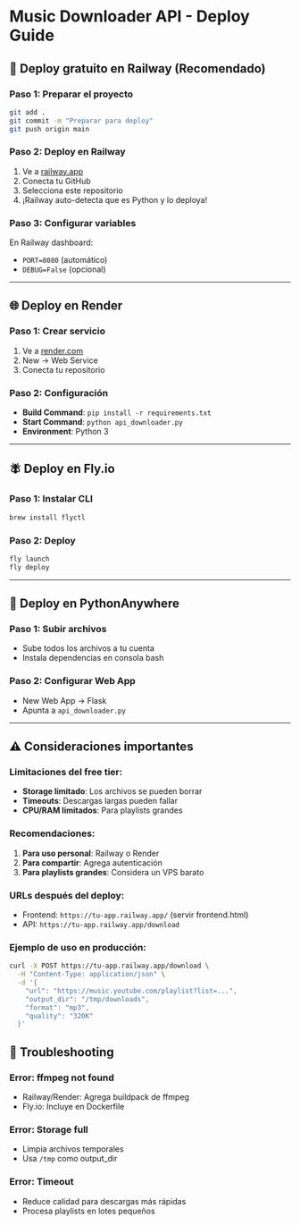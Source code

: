 # Music Downloader API - Deploy Guide

## 🚀 Deploy gratuito en Railway (Recomendado)

### Paso 1: Preparar el proyecto
```bash
git add .
git commit -m "Preparar para deploy"
git push origin main
```

### Paso 2: Deploy en Railway
1. Ve a [railway.app](https://railway.app)
2. Conecta tu GitHub
3. Selecciona este repositorio
4. ¡Railway auto-detecta que es Python y lo deploya!

### Paso 3: Configurar variables
En Railway dashboard:
- `PORT=8080` (automático)
- `DEBUG=False` (opcional)

---

## 🌐 Deploy en Render

### Paso 1: Crear servicio
1. Ve a [render.com](https://render.com)
2. New → Web Service
3. Conecta tu repositorio

### Paso 2: Configuración
- **Build Command**: `pip install -r requirements.txt`
- **Start Command**: `python api_downloader.py`
- **Environment**: Python 3

---

## 🪰 Deploy en Fly.io

### Paso 1: Instalar CLI
```bash
brew install flyctl
```

### Paso 2: Deploy
```bash
fly launch
fly deploy
```

---

## 🐍 Deploy en PythonAnywhere

### Paso 1: Subir archivos
- Sube todos los archivos a tu cuenta
- Instala dependencias en consola bash

### Paso 2: Configurar Web App
- New Web App → Flask
- Apunta a `api_downloader.py`

---

## ⚠️ Consideraciones importantes

### Limitaciones del free tier:
- **Storage limitado**: Los archivos se pueden borrar
- **Timeouts**: Descargas largas pueden fallar
- **CPU/RAM limitados**: Para playlists grandes

### Recomendaciones:
1. **Para uso personal**: Railway o Render
2. **Para compartir**: Agrega autenticación
3. **Para playlists grandes**: Considera un VPS barato

### URLs después del deploy:
- Frontend: `https://tu-app.railway.app/` (servir frontend.html)
- API: `https://tu-app.railway.app/download`

### Ejemplo de uso en producción:
```bash
curl -X POST https://tu-app.railway.app/download \
  -H "Content-Type: application/json" \
  -d '{
    "url": "https://music.youtube.com/playlist?list=...",
    "output_dir": "/tmp/downloads",
    "format": "mp3",
    "quality": "320K"
  }'
```

## 🔧 Troubleshooting

### Error: ffmpeg not found
- Railway/Render: Agrega buildpack de ffmpeg
- Fly.io: Incluye en Dockerfile

### Error: Storage full
- Limpia archivos temporales
- Usa `/tmp` como output_dir

### Error: Timeout
- Reduce calidad para descargas más rápidas
- Procesa playlists en lotes pequeños
